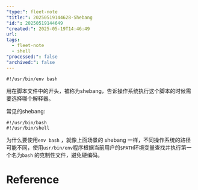 ```yaml
---
"type:": fleet-note
"title:": 20250519144628-Shebang
"id:": 20250519144649
"created:": 2025-05-19T14:46:49
url: 
tags:
  - fleet-note
  - shell
"processed:": false
"archived:": false
---
```


```shell
#!/usr/bin/env bash
```

用在脚本文件中的开头，被称为shebang，告诉操作系统执行这个脚本的时候需要选择哪个解释器。

常见的shebang:
```shell
#!/usr/bin/bash
#!/usr/bin/shell
```

为什么要使用`env bash` ，就像上面场景的 shebang 一样，不同操作系统的路径可能不同，使用`usr/bin/env`程序根据当前用户的`$PATH`环境变量查找并执行第一个名为`bash` 的克制性文件，避免硬编码。

 # Reference
